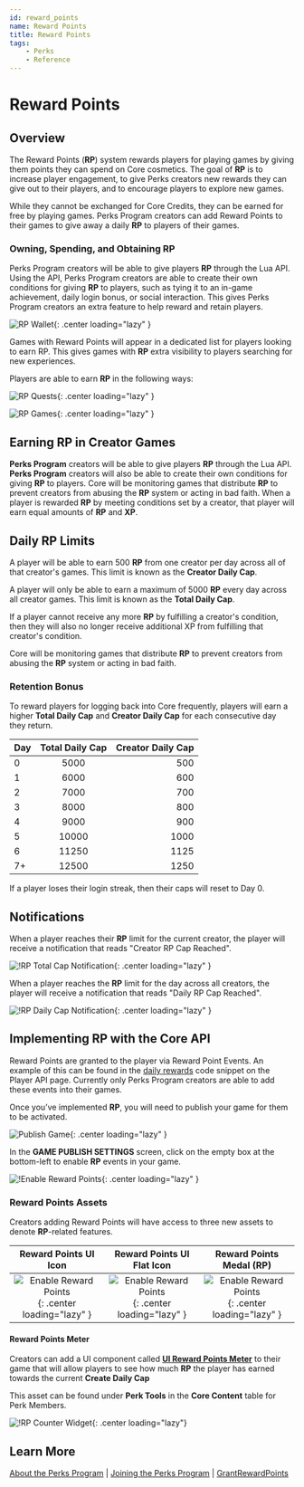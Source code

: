 ```yaml
---
id: reward_points
name: Reward Points
title: Reward Points
tags:
    - Perks
    - Reference
---
```


# Reward Points

## Overview

The Reward Points (**RP**) system rewards players for playing games by giving them points they can spend on Core cosmetics. The goal of **RP** is to increase player engagement, to give Perks creators new rewards they can give out to their players, and to encourage players to explore new games.

While they cannot be exchanged for Core Credits, they can be earned for free by playing games. Perks Program creators can add Reward Points to their games to give away a daily **RP** to players of their games.

### Owning, Spending, and Obtaining RP

Perks Program creators will be able to give players **RP** through the Lua API. Using the API, Perks Program creators are able to create their own conditions for giving **RP** to players, such as tying it to an in-game achievement, daily login bonus, or social interaction. This gives Perks Program creators an extra feature to help reward and retain players.

![RP Wallet](../../img/RewardPointsReference/RP_Wallet.png){: .center loading="lazy" }

Games with Reward Points will appear in a dedicated list for players looking to earn RP. This gives games with **RP** extra visibility to players searching for new experiences.

Players are able to earn **RP** in the following ways:

![RP Quests](../../img/RewardPointsReference/EarnRPTabQuests.png){: .center loading="lazy" }

![RP Games](../../img/RewardPointsReference/EarnRPTab.png){: .center loading="lazy" }

## Earning RP in Creator Games

**Perks Program** creators will be able to give players **RP** through the Lua API. **Perks Program** creators will also be able to create their own conditions for giving **RP** to players. Core will be monitoring games that distribute **RP** to prevent creators from abusing the **RP** system or acting in bad faith. When a player is rewarded **RP** by meeting conditions set by a creator, that player will earn equal amounts of **RP** and **XP**.

## Daily RP Limits

A player will be able to earn 500 **RP** from one creator per day across all of that creator's games. This limit is known as the **Creator Daily Cap**.

A player will only be able to earn a maximum of 5000 **RP** every day across all creator games. This limit is known as the **Total Daily Cap**.

If a player cannot receive any more **RP** by fulfilling a creator's condition, then they will also no longer receive additional XP from fulfilling that creator's condition.

Core will be monitoring games that distribute **RP** to prevent creators from abusing the **RP** system or acting in bad faith.

### Retention Bonus

To reward players for logging back into Core frequently, players will earn a higher **Total Daily Cap** and **Creator Daily Cap** for each consecutive day they return.

| Day | Total Daily Cap | Creator Daily Cap |
| :-- | :-------------: | ----------------: |
| 0   |      5000       |               500 |
| 1   |      6000       |               600 |
| 2   |      7000       |               700 |
| 3   |      8000       |               800 |
| 4   |      9000       |               900 |
| 5   |      10000      |              1000 |
| 6   |      11250      |              1125 |
| 7+  |      12500      |              1250 |

If a player loses their login streak, then their caps will reset to Day 0.

## Notifications

When a player reaches their **RP** limit for the current creator, the player will receive a notification that reads "Creator RP Cap Reached".

![!RP Total Cap Notification](../../img/RewardPointsReference/CreatorCapNotification.png){: .center loading="lazy" }

When a player reaches the **RP** limit for the day across all creators, the player will receive a notification that reads "Daily RP Cap Reached".

![!RP Daily Cap Notification](../../img/RewardPointsReference/DailyCapNotification.png){: .center loading="lazy" }

## Implementing RP with the Core API

Reward Points are granted to the player via Reward Point Events. An example of this can be found in the [daily rewards](../../api/player.md#grantrewardpoints) code snippet on the Player API page. Currently only Perks Program creators are able to add these events into their games.

Once you’ve implemented **RP**, you will need to publish your game for them to be activated.

![Publish Game](../../img/RewardPointsReference/SelectPublishButton.png){: .center loading="lazy" }

In the **GAME PUBLISH SETTINGS** screen, click on the empty box at the bottom-left to enable **RP** events in your game.

![!Enable Reward Points](../../img/RewardPointsReference/EnableRewardPoints.png){: .center loading="lazy" }

### Reward Points Assets

Creators adding Reward Points will have access to three new assets to denote **RP**-related features.

| Reward Points UI Icon | Reward Points UI Flat Icon | Reward Points Medal (RP) |
| :-------------------: | :------------------------: | :----------------------: |
| ![Enable Reward Points](../../img/RewardPointsReference/RPIcon.png){: .center loading="lazy" } | ![Enable Reward Points](../../img/RewardPointsReference/RPFlatIcon.png){: .center loading="lazy" } | ![Enable Reward Points](../../img/RewardPointsReference/RPMedal3D.png){: .center loading="lazy" } |

#### Reward Points Meter

Creators can add a UI component called [**UI Reward Points Meter**](../api/uirewardpointsmeter.md) to their game that will allow players to see how much **RP** the player has earned towards the current **Create Daily Cap**

This asset can be found under **Perk Tools** in the **Core Content** table for Perk Members.

![!RP Counter Widget](../../img/RewardPointsReference/RPCounter.png){: .center loading="lazy"}

## Learn More

[About the Perks Program](../references/perks/program.md) | [Joining the Perks Program](../references/perks/joining.md) | [GrantRewardPoints](../api/player.md)
